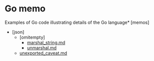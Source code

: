 # Go memo

Examples of Go code illustrating details of the Go language* [memos]
  * [json]
    * [omitempty]
      * [marshal_string.md](memos/json/omitempty/marshal_string.md)
      * [unmarshal.md](memos/json/omitempty/unmarshal.md)
    * [unexported_caveat.md](memos/json/unexported_caveat.md)

